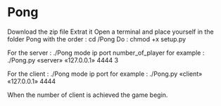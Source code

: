 # Pong
Download the zip file 
Extrat it 
Open a terminal and place yourself in the folder Pong with the order : cd <path>/Pong
Do : chmod +x setup.py 

For the server :
./Pong mode ip port number_of_player for example : ./Pong.py «server» «127.0.0.1» 4444 3

For the client :
./Pong mode ip port for example : ./Pong.py «client» «127.0.0.1» 4444

When the number of client is achieved the game begin. 
